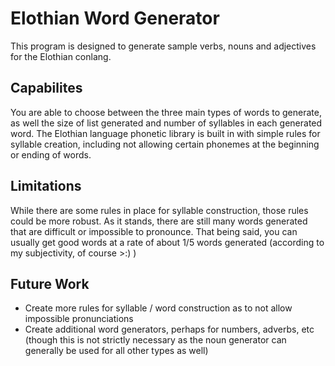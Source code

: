 # Elothian Word Generator

This program is designed to generate sample verbs, nouns and adjectives for the Elothian conlang.

## Capabilites

You are able to choose between the three main types of words to generate, as well the size of list generated and number of syllables in each generated word. The Elothian language phonetic library is built in with simple rules for syllable creation, including not allowing certain phonemes at the beginning or ending of words.

## Limitations

While there are some rules in place for syllable construction, those rules could be more robust. As it stands, there are still many words generated that are difficult or impossible to pronounce. That being said, you can usually get good words at a rate of about 1/5 words generated (according to my subjectivity, of course >:) )

## Future Work

- Create more rules for syllable / word construction as to not allow impossible pronunciations
- Create additional word generators, perhaps for numbers, adverbs, etc (though this is not strictly necessary as the noun generator can generally be used for all other types as well)